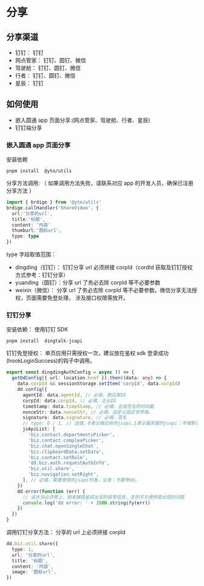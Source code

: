 <!--
 * @Description: 模块名称
 * @Author: ym
 * @Date: 2023-12-11 13:40:14
 * @LastEditTime: 2023-12-11 13:52:15
-->

# 分享

## 分享渠道

- 钉钉： 钉钉
- 网点管家： 钉钉、圆钉、微信
- 驾驶舱： 钉钉、圆钉、微信
- 行者： 钉钉、圆钉、微信
- 星辰： 钉钉

## 如何使用

- 嵌入圆通 app 页面分享:(网点管家、驾驶舱、行者、星辰)
- 钉钉端分享

### 嵌入圆通 app 页面分享

安装依赖

```
pnpm install  @yto/utils

```

分享方法调用: （ 如果调用方法失败，请联系对应 app 的开发人员，确保已注册分享方法 ）

```typescript
import { brdige } from '@yto/utils'
brdige.callHandler('ShareVideo', {
  url:'分享的url',
  title:'标题',
  content: '内容'
  thumburl:'图标url',
  type: type
})
```

type 字段取值范围：

- dingding（钉钉）： 钉钉分享 url 必须拼接 corpId（cordId 获取及钉钉授权方式参考：钉钉分享）
- yuanding（圆钉）：分享 url 了务必去除 corpId 等不必要参数
- weixin（微信）： 分享 url 了务必去除 corpId 等不必要参数。微信分享无法授权，页面需要免登处理， 涉及接口权限需放开。

### 钉钉分享

安装依赖： 使用钉钉 SDK

```
pnpm install  dingtalk-jsapi

```

钉钉免登授权： 单页应用只需授权一次，建议放在鉴权 sdk 登录成功(hookLoginSuccess)的钩子中调用。

```typescript
export const dingdingAuthConfig = async () => {
  getDdConfig({ url: location.href }).then((data: any) => {
    data.corpId && sessionStorage.setItem('corpId', data.corpId)
    dd.config({
      agentId: data.agentId, // 必填，微应用ID
      corpId: data.corpId, // 必填，企业ID
      timeStamp: data.timeStamp, // 必填，生成签名的时间戳
      nonceStr: data.nonceStr, // 必填，自定义固定字符串。
      signature: data.signature, // 必填，签名
      // type: 0 / 1, // 选填。0表示微应用的jsapi,1表示服务窗的jsapi；不填默认为0。该参数从dingtalk.js的0.8.3版本开始支持
      jsApiList: [
        'biz.contact.departmentsPicker',
        'biz.contact.complexPicker',
        'biz.chat.openSingleChat',
        'biz.clipboardData.setData',
        'biz.contact.setRule',
        'dd.biz.auth.requestAuthInfo',
        'biz.util.share',
        'biz.navigation.setRight',
      ], // 必填，需要使用的jsapi列表，注意：不要带dd。
    })
    dd.error(function (err) {
      // 该方法必须带上，用来捕获鉴权出现的异常信息，否则不方便排查出现的问题
      console.log('dd error: ' + JSON.stringify(err))
    })
  })
}
```

调用钉钉分享方法： 分享的 url 上必须拼接 corpId

```typescript
dd.biz.util.share({
  type: 1,
  url: '分享的url',
  title: '标题',
  content: '内容',
  image: '图标url',
})
```
